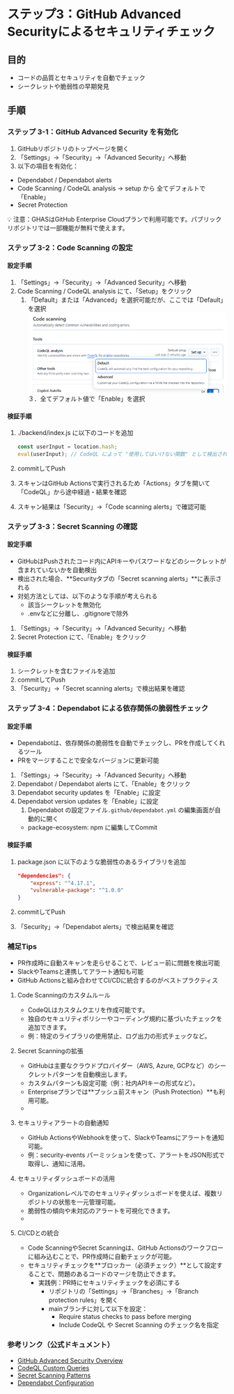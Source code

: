 # ステップ3：GitHub Advanced Securityによるセキュリティチェック

## 目的
- コードの品質とセキュリティを自動でチェック
- シークレットや脆弱性の早期発見

## 手順

### ステップ 3-1：GitHub Advanced Security を有効化

1. GitHubリポジトリのトップページを開く
2. 「Settings」→「Security」→「Advanced Security」へ移動
3. 以下の項目を有効化：
- Dependabot / Dependabot alerts
- Code Scanning / CodeQL analysis → setup から 全てデフォルトで「Enable」
- Secret Protection

💡 注意：GHASはGitHub Enterprise Cloudプランで利用可能です。パブリックリポジトリでは一部機能が無料で使えます。

### ステップ 3-2：Code Scanning の設定

#### 設定手順

1. 「Settings」→「Security」→「Advanced Security」へ移動
2. Code Scanning / CodeQL analysis にて、「Setup」をクリック
   1. 「Default」または「Advanced」を選択可能だが、ここでは「Default」を選択
    ![picture 2](images/codescan_setup.png)  
３．全てデフォルト値で「Enable」を選択

#### 検証手順

1. ./backend/index.js に以下のコードを追加

    ```javascript
    const userInput = location.hash;
    eval(userInput); // CodeQL によって "使用してはいけない関数" として検出される
    ```
2. commitしてPush
3. スキャンはGitHub Actionsで実行されるため「Actions」タブを開いて「CodeQL」から途中経過・結果を確認
4. スキャン結果は「Security」→「Code scanning alerts」で確認可能

### ステップ 3-3：Secret Scanning の確認

#### 設定手順
- GitHubはPushされたコード内にAPIキーやパスワードなどのシークレットが含まれていないかを自動検出
- 検出された場合、**Securityタブの「Secret scanning alerts」**に表示される
- 対処方法としては、以下のような手順が考えられる
  - 該当シークレットを無効化
  - .envなどに分離し、.gitignoreで除外
  
1. 「Settings」→「Security」→「Advanced Security」へ移動
2. Secret Protection にて、「Enable」をクリック

#### 検証手順

1. シークレットを含むファイルを追加
2. commitしてPush
3. 「Security」→「Secret scanning alerts」で検出結果を確認

### ステップ 3-4：Dependabot による依存関係の脆弱性チェック

#### 設定手順
- Dependabotは、依存関係の脆弱性を自動でチェックし、PRを作成してくれるツール 
- PRをマージすることで安全なバージョンに更新可能

1. 「Settings」→「Security」→「Advanced Security」へ移動
2. Dependabot / Dependabot alerts にて、「Enable」をクリック
3. Dependabot security updates を「Enable」に設定
4. Dependabot version updates を「Enable」に設定
   1. Dependabot の設定ファイル`.github/dependabot.yml` の編集画面が自動的に開く
   - package-ecosystem: npm に編集してCommit

#### 検証手順
1. package.json に以下のような脆弱性のあるライブラリを追加

   ```json
   "dependencies": {
       "express": "^4.17.1",
       "vulnerable-package": "^1.0.0"
   }
   ```
2. commitしてPush
3. 「Security」→「Dependabot alerts」で検出結果を確認


### 補足Tips
- PR作成時に自動スキャンを走らせることで、レビュー前に問題を検出可能
- SlackやTeamsと連携してアラート通知も可能
- GitHub Actionsと組み合わせてCI/CDに統合するのがベストプラクティス

1. Code Scanningのカスタムルール
   - CodeQLはカスタムクエリを作成可能です。
   - 独自のセキュリティポリシーやコーディング規約に基づいたチェックを追加できます。
   - 例：特定のライブラリの使用禁止、ログ出力の形式チェックなど。

2. Secret Scanningの拡張
   - GitHubは主要なクラウドプロバイダー（AWS, Azure, GCPなど）のシークレットパターンを自動検出します。
   - カスタムパターンも設定可能（例：社内APIキーの形式など）。
   - Enterpriseプランでは**プッシュ前スキャン（Push Protection）**も利用可能。
   - 
3. セキュリティアラートの自動通知
   - GitHub ActionsやWebhookを使って、SlackやTeamsにアラートを通知可能。
   - 例：security-events パーミッションを使って、アラートをJSON形式で取得し、通知に活用。

4. セキュリティダッシュボードの活用
   - Organizationレベルでのセキュリティダッシュボードを使えば、複数リポジトリの状態を一元管理可能。
   - 脆弱性の傾向や未対応のアラートを可視化できます。
   - 
5. CI/CDとの統合
   - Code ScanningやSecret Scanningは、GitHub Actionsのワークフローに組み込むことで、PR作成時に自動チェックが可能。
   - セキュリティチェックを**ブロッカー（必須チェック）**として設定することで、問題のあるコードのマージを防止できます。
     - 実践例：PR時にセキュリティチェックを必須にする
       - リポジトリの「Settings」→「Branches」→「Branch protection rules」を開く
       - mainブランチに対して以下を設定：
         - Require status checks to pass before merging
         - Include CodeQL や Secret Scanning のチェック名を指定
  
### 参考リンク（公式ドキュメント）
- [GitHub Advanced Security Overview](https://docs.github.com/ja/get-started/learning-about-github/about-github-advanced-security)
- [CodeQL Custom Queries](https://docs.github.com/ja/code-security/codeql-cli/using-the-advanced-functionality-of-the-codeql-cli/using-custom-queries-with-the-codeql-cli)
- [Secret Scanning Patterns](https://docs.github.com/ja/code-security/secret-scanning/introduction/supported-secret-scanning-patterns)
- [Dependabot Configuration](https://docs.github.com/ja/code-security/supply-chain-security/keeping-your-dependencies-updated-automatically/configuration-options-for-dependency-updates)
